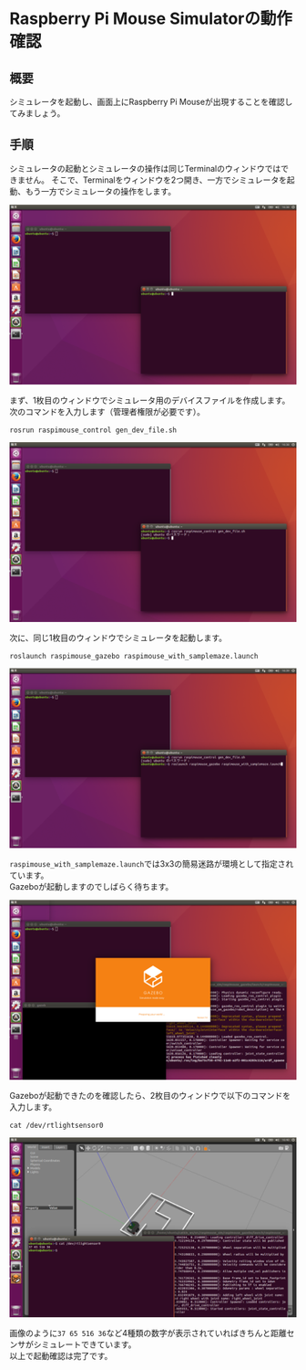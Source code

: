 # Raspberry Pi Mouse Simulatorの動作確認

## 概要

シミュレータを起動し、画面上にRaspberry Pi Mouseが出現することを確認してみましょう。

## 手順

シミュレータの起動とシミュレータの操作は同じTerminalのウィンドウではできません。
そこで、Terminalをウィンドウを2つ開き、一方でシミュレータを起動、もう一方でシミュレータの操作をします。

![](./images/launch_two_terminals.png)

まず、1枚目のウィンドウでシミュレータ用のデバイスファイルを作成します。次のコマンドを入力します（管理者権限が必要です）。

```
rosrun raspimouse_control gen_dev_file.sh
```

![](./images/rosrun_gen_dev_file.png)

次に、同じ1枚目のウィンドウでシミュレータを起動します。

```
roslaunch raspimouse_gazebo raspimouse_with_samplemaze.launch
```

![](./images/roslaunch_raspimouse_with_samplemaze.png)

`raspimouse_with_samplemaze.launch`では3x3の簡易迷路が環境として指定されています。  
Gazeboが起動しますのでしばらく待ちます。

![](./images/launch_gazebo.png)

Gazeboが起動できたのを確認したら、2枚目のウィンドウで以下のコマンドを入力します。

```
cat /dev/rtlightsensor0
```

![](./images/cat_rtlightsensor0.png)

画像のように`37 65 516 36`など4種類の数字が表示されていればきちんと距離センサがシミュレートできています。  
以上で起動確認は完了です。
